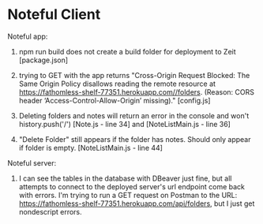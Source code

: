 # Noteful Client

Noteful app:

1. npm run build does not create a build folder for deployment to Zeit [package.json]

2. trying to GET with the app returns "Cross-Origin Request Blocked: The Same Origin Policy disallows reading the remote resource at https://fathomless-shelf-77351.herokuapp.com//folders. (Reason: CORS header ‘Access-Control-Allow-Origin’ missing)." [config.js]

3. Deleting folders and notes will return an error in the console and won't history.push('/') [Note.js - line 34] and [NoteListMain.js - line 36]

4. "Delete Folder" still appears if the folder has notes. Should only appear if folder is empty. [NoteListMain.js - line 44]

Noteful server:

1. I can see the tables in the database with DBeaver just fine, but all attempts to connect to the deployed server's url endpoint come back with errors. I'm trying to run a GET request on Postman to the URL: https://fathomless-shelf-77351.herokuapp.com/api/folders, but I just get nondescript errors.
